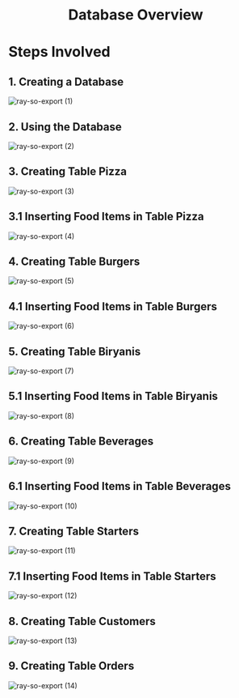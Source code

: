 <h1 align="center">Database Overview</h1> 

<h1>Steps Involved</h1>

<h2>1. Creating a Database</h2>

![ray-so-export (1)](https://github.com/MohanKrishna-2003/Any-Time-Eats-Project/assets/112927860/fea03587-3805-4ad5-b9d4-fda9b58fe1ba)

<h2>2. Using the Database</h2>

![ray-so-export (2)](https://github.com/MohanKrishna-2003/Any-Time-Eats-Project/assets/112927860/5beae730-d57c-4c13-9037-4f4841824b0d)

<h2>3. Creating Table Pizza</h2>

![ray-so-export (3)](https://github.com/MohanKrishna-2003/Any-Time-Eats-Project/assets/112927860/1e55415c-bda5-434a-87b0-aaa6bb089d06)

<h2>3.1 Inserting Food Items in Table Pizza</h2>

![ray-so-export (4)](https://github.com/MohanKrishna-2003/Any-Time-Eats-Project/assets/112927860/59d0774f-ed8d-42bd-9132-2c5721b46232)

<h2>4. Creating Table Burgers</h2>

![ray-so-export (5)](https://github.com/MohanKrishna-2003/Any-Time-Eats-Project/assets/112927860/ef886cdb-9515-4a78-b0da-31f94f3de64a)

<h2>4.1 Inserting Food Items in Table Burgers</h2>

![ray-so-export (6)](https://github.com/MohanKrishna-2003/Any-Time-Eats-Project/assets/112927860/8afd9993-1687-4e57-8d35-1bea343c73ea)

<h2>5. Creating Table Biryanis</h2>

![ray-so-export (7)](https://github.com/MohanKrishna-2003/Any-Time-Eats-Project/assets/112927860/e9ff1b07-9bfb-43ac-bf32-988ebbf3342f)

<h2>5.1 Inserting Food Items in Table Biryanis</h2>

![ray-so-export (8)](https://github.com/MohanKrishna-2003/Any-Time-Eats-Project/assets/112927860/1f56dacf-9f7a-432f-8a36-62785a419bfa)

<h2>6. Creating Table Beverages</h2>

![ray-so-export (9)](https://github.com/MohanKrishna-2003/Any-Time-Eats-Project/assets/112927860/6883973f-c10f-48f4-9d44-5d900d873ec6)

<h2>6.1 Inserting Food Items in Table Beverages</h2>

![ray-so-export (10)](https://github.com/MohanKrishna-2003/Any-Time-Eats-Project/assets/112927860/e8f68f80-f983-47b7-8f4d-08dd6080fd9a)

<h2>7. Creating Table Starters</h2>

![ray-so-export (11)](https://github.com/MohanKrishna-2003/Any-Time-Eats-Project/assets/112927860/c18e93ea-9b82-4219-9072-11177967572e)

<h2>7.1 Inserting Food Items in Table Starters</h2>

![ray-so-export (12)](https://github.com/MohanKrishna-2003/Any-Time-Eats-Project/assets/112927860/810f6223-66ac-4eae-9bfa-245b08737f87)


<h2>8. Creating Table Customers</h2>

![ray-so-export (13)](https://github.com/MohanKrishna-2003/Four-Clouds-Kitchen-Project/assets/112927860/72ed25d4-c35a-4f51-a105-970b45fee09c)

<h2>9. Creating Table Orders</h2>

![ray-so-export (14)](https://github.com/MohanKrishna-2003/Four-Clouds-Kitchen-Project/assets/112927860/55e8fca8-7cd9-4e33-8cdf-0b33bde3da07)




